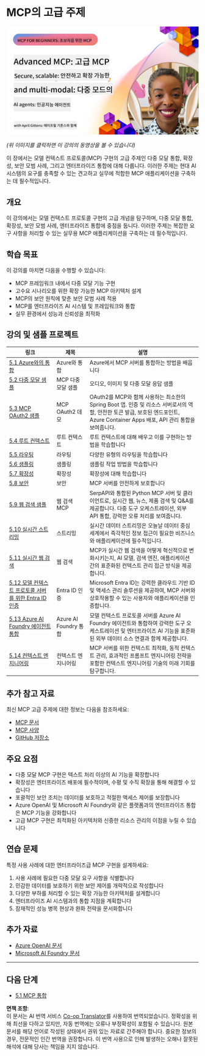 <!--
CO_OP_TRANSLATOR_METADATA:
{
  "original_hash": "d204bc94ea6027d06a703b21b711ca57",
  "translation_date": "2025-07-29T00:27:13+00:00",
  "source_file": "05-AdvancedTopics/README.md",
  "language_code": "ko"
}
-->
# MCP의 고급 주제

[![고급 MCP: 안전하고 확장 가능하며 다중 모달 AI 에이전트](../../../translated_images/06.42259eaf91fccfc6d06ef1c126c9db04bbff9e5f60a87b782a2ec2616163142f.ko.png)](https://youtu.be/4yjmGvJzYdY)

_(위 이미지를 클릭하면 이 강의의 동영상을 볼 수 있습니다)_

이 장에서는 모델 컨텍스트 프로토콜(MCP) 구현의 고급 주제인 다중 모달 통합, 확장성, 보안 모범 사례, 그리고 엔터프라이즈 통합에 대해 다룹니다. 이러한 주제는 현대 AI 시스템의 요구를 충족할 수 있는 견고하고 실무에 적합한 MCP 애플리케이션을 구축하는 데 필수적입니다.

## 개요

이 강의에서는 모델 컨텍스트 프로토콜 구현의 고급 개념을 탐구하며, 다중 모달 통합, 확장성, 보안 모범 사례, 엔터프라이즈 통합에 중점을 둡니다. 이러한 주제는 복잡한 요구 사항을 처리할 수 있는 실무용 MCP 애플리케이션을 구축하는 데 필수적입니다.

## 학습 목표

이 강의를 마치면 다음을 수행할 수 있습니다:

- MCP 프레임워크 내에서 다중 모달 기능 구현
- 고수요 시나리오를 위한 확장 가능한 MCP 아키텍처 설계
- MCP의 보안 원칙에 맞춘 보안 모범 사례 적용
- MCP를 엔터프라이즈 AI 시스템 및 프레임워크와 통합
- 실무 환경에서 성능과 신뢰성을 최적화

## 강의 및 샘플 프로젝트

| 링크 | 제목 | 설명 |
|------|-------|-------------|
| [5.1 Azure와의 통합](./mcp-integration/README.md) | Azure와 통합 | Azure에서 MCP 서버를 통합하는 방법을 배웁니다 |
| [5.2 다중 모달 샘플](./mcp-multi-modality/README.md) | MCP 다중 모달 샘플 | 오디오, 이미지 및 다중 모달 응답 샘플 |
| [5.3 MCP OAuth2 샘플](../../../05-AdvancedTopics/mcp-oauth2-demo) | MCP OAuth2 데모 | OAuth2를 MCP와 함께 사용하는 최소한의 Spring Boot 앱. 인증 및 리소스 서버로서의 역할, 안전한 토큰 발급, 보호된 엔드포인트, Azure Container Apps 배포, API 관리 통합을 보여줍니다. |
| [5.4 루트 컨텍스트](./mcp-root-contexts/README.md) | 루트 컨텍스트 | 루트 컨텍스트에 대해 배우고 이를 구현하는 방법을 학습합니다 |
| [5.5 라우팅](./mcp-routing/README.md) | 라우팅 | 다양한 유형의 라우팅을 학습합니다 |
| [5.6 샘플링](./mcp-sampling/README.md) | 샘플링 | 샘플링 작업 방법을 학습합니다 |
| [5.7 확장성](./mcp-scaling/README.md) | 확장성 | 확장성에 대해 학습합니다 |
| [5.8 보안](./mcp-security/README.md) | 보안 | MCP 서버를 안전하게 보호합니다 |
| [5.9 웹 검색 샘플](./web-search-mcp/README.md) | 웹 검색 MCP | SerpAPI와 통합된 Python MCP 서버 및 클라이언트로, 실시간 웹, 뉴스, 제품 검색 및 Q&A를 제공합니다. 다중 도구 오케스트레이션, 외부 API 통합, 강력한 오류 처리를 보여줍니다. |
| [5.10 실시간 스트리밍](./mcp-realtimestreaming/README.md) | 스트리밍 | 실시간 데이터 스트리밍은 오늘날 데이터 중심 세계에서 즉각적인 정보 접근이 필요한 비즈니스와 애플리케이션에 필수적입니다. |
| [5.11 실시간 웹 검색](./mcp-realtimesearch/README.md) | 웹 검색 | MCP가 실시간 웹 검색을 어떻게 혁신적으로 변화시키는지, AI 모델, 검색 엔진, 애플리케이션 간의 표준화된 컨텍스트 관리 접근 방식을 제공합니다. |
| [5.12 모델 컨텍스트 프로토콜 서버를 위한 Entra ID 인증](./mcp-security-entra/README.md) | Entra ID 인증 | Microsoft Entra ID는 강력한 클라우드 기반 ID 및 액세스 관리 솔루션을 제공하여, MCP 서버와 상호작용할 수 있는 사용자와 애플리케이션을 인증합니다. |
| [5.13 Azure AI Foundry 에이전트 통합](./mcp-foundry-agent-integration/README.md) | Azure AI Foundry 통합 | 모델 컨텍스트 프로토콜 서버를 Azure AI Foundry 에이전트와 통합하여 강력한 도구 오케스트레이션 및 엔터프라이즈 AI 기능을 표준화된 외부 데이터 소스 연결과 함께 제공합니다. |
| [5.14 컨텍스트 엔지니어링](./mcp-contextengineering/README.md) | 컨텍스트 엔지니어링 | MCP 서버를 위한 컨텍스트 최적화, 동적 컨텍스트 관리, 효과적인 프롬프트 엔지니어링 전략을 포함한 컨텍스트 엔지니어링 기술의 미래 기회를 탐구합니다. |

## 추가 참고 자료

최신 MCP 고급 주제에 대한 정보는 다음을 참조하세요:
- [MCP 문서](https://modelcontextprotocol.io/)
- [MCP 사양](https://spec.modelcontextprotocol.io/)
- [GitHub 저장소](https://github.com/modelcontextprotocol)

## 주요 요점

- 다중 모달 MCP 구현은 텍스트 처리 이상의 AI 기능을 확장합니다
- 확장성은 엔터프라이즈 배포에 필수적이며, 수평 및 수직 확장을 통해 해결할 수 있습니다
- 포괄적인 보안 조치는 데이터를 보호하고 적절한 액세스 제어를 보장합니다
- Azure OpenAI 및 Microsoft AI Foundry와 같은 플랫폼과의 엔터프라이즈 통합은 MCP 기능을 강화합니다
- 고급 MCP 구현은 최적화된 아키텍처와 신중한 리소스 관리의 이점을 누릴 수 있습니다

## 연습 문제

특정 사용 사례에 대한 엔터프라이즈급 MCP 구현을 설계하세요:

1. 사용 사례에 필요한 다중 모달 요구 사항을 식별합니다
2. 민감한 데이터를 보호하기 위한 보안 제어를 개략적으로 작성합니다
3. 다양한 부하를 처리할 수 있는 확장 가능한 아키텍처를 설계합니다
4. 엔터프라이즈 AI 시스템과의 통합 지점을 계획합니다
5. 잠재적인 성능 병목 현상과 완화 전략을 문서화합니다

## 추가 자료

- [Azure OpenAI 문서](https://learn.microsoft.com/en-us/azure/ai-services/openai/)
- [Microsoft AI Foundry 문서](https://learn.microsoft.com/en-us/ai-services/)

---

## 다음 단계

- [5.1 MCP 통합](./mcp-integration/README.md)

**면책 조항**:  
이 문서는 AI 번역 서비스 [Co-op Translator](https://github.com/Azure/co-op-translator)를 사용하여 번역되었습니다. 정확성을 위해 최선을 다하고 있지만, 자동 번역에는 오류나 부정확성이 포함될 수 있습니다. 원본 문서를 해당 언어로 작성된 상태에서 권위 있는 자료로 간주해야 합니다. 중요한 정보의 경우, 전문적인 인간 번역을 권장합니다. 이 번역 사용으로 인해 발생하는 오해나 잘못된 해석에 대해 당사는 책임을 지지 않습니다.